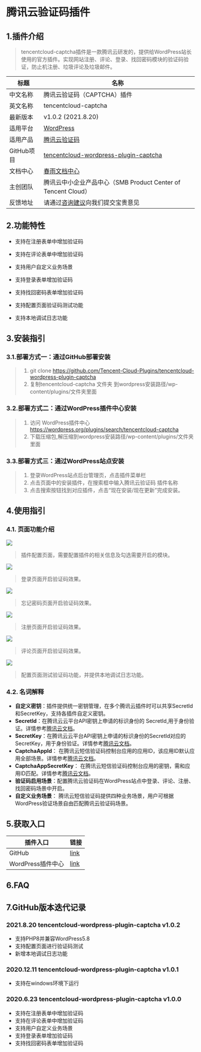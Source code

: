 # 腾讯云验证码插件

## 1.插件介绍

> tencentcloud-captcha插件是一款腾讯云研发的，提供给WordPress站长使用的官方插件。实现网站注册、评论、登录、找回密码模块的验证码验证，防止机注册、垃圾评论及垃圾邮件。

| 标题       | 名称                                                         |
| ---------- | ------------------------------------------------------------ |
| 中文名称   | 腾讯云验证码（CAPTCHA）插件                                  |
| 英文名称   | tencentcloud-captcha                                         |
| 最新版本   | v1.0.2 (2021.8.20)                                          |
| 适用平台   | [WordPress](https://wordpress.org/)                          |
| 适用产品   | [腾讯云验证码](https://cloud.tencent.com/document/product/1110/36334) |
| GitHub项目 | [tencentcloud-wordpress-plugin-captcha](https://github.com/Tencent-Cloud-Plugins/tencentcloud-wordpress-plugin-captcha) |
| 文档中心   | [春雨文档中心](https://openapp.qq.com/docs/Wordpress/captcha.html) |
| 主创团队   | 腾讯云中小企业产品中心（SMB Product Center of Tencent Cloud） |
| 反馈地址   | 请通过[咨询建议](https://support.qq.com/products/164613)向我们提交宝贵意见  |



## 2.功能特性

- 支持在注册表单中增加验证码

- 支持在评论表单中增加验证码

- 支持用户自定义业务场景

- 支持登录表单增加验证码

- 支持找回密码表单增加验证码

- 支持配置页面验证码测试功能

- 支持本地调试日志功能

## 3.安装指引

### 3.1.部署方式一：通过GitHub部署安装

> 1. git clone https://github.com/Tencent-Cloud-Plugins/tencentcloud-wordpress-plugin-captcha
> 2. 复制tencentcloud-captcha 文件夹 到wordpress安装路径/wp-content/plugins/文件夹里面



### 3.2.部署方式二：通过WordPress插件中心安装

> 1. 访问 WordPress插件中心 https://wordpress.org/plugins/search/tencentcloud-captcha
> 2. 下载压缩包,解压缩到wordpress安装路径/wp-content/plugins/文件夹里面



### 3.3.部署方式三：通过WordPress站点安装

> 1. 登录WordPress站点后台管理页，点击插件菜单栏
> 2. 点击页面中的安装插件，在搜索框中输入腾讯云验证码 插件名称
> 3. 点击搜索按钮找到对应插件，点击“现在安装/现在更新”完成安装。



## 4.使用指引

### 4.1. 页面功能介绍

![](./images/captcha1.png)

> 插件配置页面，需要配置插件的相关信息及勾选需要开启的模块。

![](./images/captcha2.png)

> 登录页面开启验证码效果。

![](./images/captcha3.png)

> 忘记密码页面开启验证码效果。

![](./images/captcha4.png)

> 注册页面开启验证码效果。

![](./images/captcha5.png)

> 评论页面开启验证码效果。

![](./images/captcha6.png)
 
 > 配置页面测试验证码功能，并提供本地调试日志功能。

### 4.2. 名词解释

- **自定义密钥**：插件提供统一密钥管理，在多个腾讯云插件时可以共享SecretId和SecretKey，支持各插件自定义密钥。
- **SecretId**：在腾讯云云平台API密钥上申请的标识身份的 SecretId,用于身份验证。详情参考[腾讯云文档](https://cloud.tencent.com/document/product)。
- **SecretKey**：在腾讯云云平台API密钥上申请的标识身份的SecretId对应的SecretKey，用于身份验证。详情参考[腾讯云文档](https://cloud.tencent.com/document/product)。
- **CaptchaAppId**： 在腾讯云短信验证码控制台应用的应用ID，该应用ID默认应用全部场景。详情参考[腾讯云文档](https://cloud.tencent.com/document/product)。
- **CaptchaAppSecretKey**： 在腾讯云短信验证码控制台应用的密钥，需和应用ID匹配。详情参考[腾讯云文档](https://cloud.tencent.com/document/product)。
- **验证码启用场景**：配置腾讯云验证码在WordPress站点中登录、评论、注册、找回密码场景中开启。
- **自定义业务场景**： 腾讯云短信验证码提供四种业务场景，用户可根据WordPress验证场景自由匹配腾讯云验证码场景。



## 5.获取入口

| 插件入口          | 链接                                                         |
| ----------------- | ------------------------------------------------------------ |
| GitHub            | [link](https://github.com/Tencent-Cloud-Plugins/tencentcloud-wordpress-plugin-captcha) |
| WordPress插件中心 | [link](https://wordpress.org/plugins/search/tencentcloud-captcha) |

## 6.FAQ



## 7.GitHub版本迭代记录
### 2021.8.20 tencentcloud-wordpress-plugin-captcha v1.0.2
- 支持PHP8并兼容WordPress5.8
- 支持配置页面进行验证码测试
- 新增本地调试日志功能

### 2020.12.11 tencentcloud-wordpress-plugin-captcha v1.0.1
- 支持在windows环境下运行

### 2020.6.23 tencentcloud-wordpress-plugin-captcha v1.0.0
- 支持在注册表单中增加验证码
- 支持在评论表单中增加验证码
- 支持用户自定义业务场景
- 支持登录表单增加验证码
- 支持找回密码表单增加验证码

